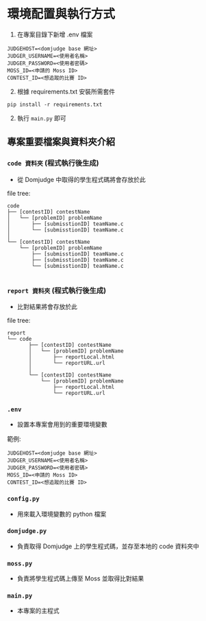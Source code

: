 # 環境配置與執行方式
1. 在專案目錄下新增 .env 檔案
```
JUDGEHOST=<domjudge base 網址>
JUDGER_USERNAME=<使用者名稱>
JUDGER_PASSWORD=<使用者密碼>
MOSS_ID=<申請的 Moss ID>
CONTEST_ID=<想追蹤的比賽 ID>
```
2. 根據 requirements.txt 安裝所需套件
```
pip install -r requirements.txt
```
2. 執行 `main.py` 即可

## 專案重要檔案與資料夾介紹
### `code 資料夾` (程式執行後生成)
* 從 Domjudge 中取得的學生程式碼將會存放於此

file tree:
```
code
├── [contestID] contestName
│   └── [problemID] problemName
│       ├── [submisstionID] teamName.c
│       └── [submisstionID] teamName.c
│
└── [contestID] contestName
    └── [problemID] problemName
        ├── [submisstionID] teamName.c
        ├── [submisstionID] teamName.c
        └── [submisstionID] teamName.c
 
```

### `report 資料夾` (程式執行後生成)
* 比對結果將會存放於此

file tree:
```
report
└── code
       ├── [contestID] contestName
       │   └── [problemID] problemName
       │       ├── reportLocal.html
       │       └── reportURL.url
       │
       └── [contestID] contestName
           └── [problemID] problemName
               ├── reportLocal.html
               └── reportURL.url
```

### `.env`
* 設置本專案會用到的重要環境變數

範例:
```
JUDGEHOST=<domjudge base 網址>
JUDGER_USERNAME=<使用者名稱>
JUDGER_PASSWORD=<使用者密碼>
MOSS_ID=<申請的 Moss ID>
CONTEST_ID=<想追蹤的比賽 ID>
```

### `config.py`
* 用來載入環境變數的 python 檔案

### `domjudge.py`
* 負責取得 Domjudge 上的學生程式碼，並存至本地的 code 資料夾中

### `moss.py`
* 負責將學生程式碼上傳至 Moss 並取得比對結果

### `main.py`
* 本專案的主程式
